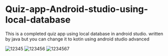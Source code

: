 # Quiz-app-Android-studio-using-local-database
This is a completed quiz app using local database in android studio. 
written by java but you can change it to kotin using android studio advanced


![12345](https://github.com/TungDuongTa/Quiz-app-Android-studio-using-local-database/assets/141515730/e4e201c1-0653-4988-9de9-fb67eaf91b41)
![123456](https://github.com/TungDuongTa/Quiz-app-Android-studio-using-local-database/assets/141515730/f7e4b179-6044-4817-809f-e4748aa3c3cc)
![1234567](https://github.com/TungDuongTa/Quiz-app-Android-studio-using-local-database/assets/141515730/38642d8a-a2af-4501-bbbd-1ad6b678c945)
